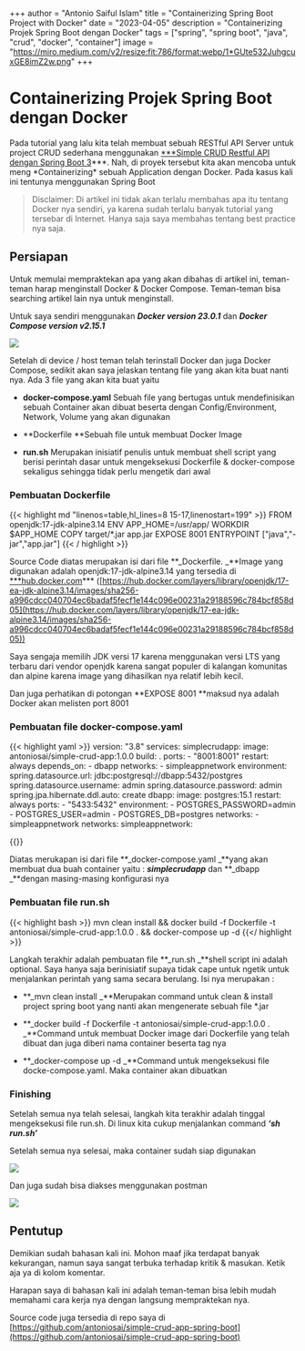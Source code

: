 +++
author = "Antonio Saiful Islam"
title = "Containerizing Spring Boot Project with Docker"
date = "2023-04-05"
description = "Containerizing Projek Spring Boot dengan Docker"
tags = ["spring", "spring boot", "java", "crud", "docker", "container"]
image = "https://miro.medium.com/v2/resize:fit:786/format:webp/1*GUte532JuhgcuxGE8imZ2w.png"
+++

# Containerizing Projek Spring Boot dengan Docker

Pada tutorial yang lalu kita telah membuat sebuah RESTful API Server untuk project CRUD sederhana menggunakan [\*\*\*Simple CRUD Restful API dengan Spring Boot 3](https://medium.com/@antoniosae/simple-crud-restful-api-dengan-spring-boot-3-1b92adfd3adc)*\*\*. Nah, di proyek tersebut kita akan mencoba untuk meng *Containerizing\* sebuah Application dengan Docker. Pada kasus kali ini tentunya menggunakan Spring Boot

> Disclaimer: Di artikel ini tidak akan terlalu membahas apa itu tentang Docker nya sendiri, ya karena sudah terlalu banyak tutorial yang tersebar di Internet. Hanya saja saya membahas tentang best practice nya saja.

## Persiapan

Untuk memulai mempraktekan apa yang akan dibahas di artikel ini, teman-teman harap menginstall Docker & Docker Compose. Teman-teman bisa searching artikel lain nya untuk menginstall.

Untuk saya sendiri menggunakan **_Docker version 23.0.1_** dan **_Docker Compose version v2.15.1_**

![](https://cdn-images-1.medium.com/max/2000/1*pa7hr99IEtOzZ0F7fu_Vcw.png)

Setelah di device / host teman telah terinstall Docker dan juga Docker Compose, sedikit akan saya jelaskan tentang file yang akan kita buat nanti nya. Ada 3 file yang akan kita buat yaitu

- **docker-compose.yaml**
  Sebuah file yang bertugas untuk mendefinisikan sebuah Container akan dibuat beserta dengan Config/Environment, Network, Volume yang akan digunakan

- **Dockerfile
  **Sebuah file untuk membuat Docker Image

- **run.sh**
  Merupakan inisiatif penulis untuk membuat shell script yang berisi perintah dasar untuk mengeksekusi Dockerfile & docker-compose sekaligus sehingga tidak perlu mengetik dari awal

### Pembuatan Dockerfile

{{< highlight md "linenos=table,hl_lines=8 15-17,linenostart=199" >}}
FROM openjdk:17-jdk-alpine3.14
ENV APP_HOME=/usr/app/
WORKDIR $APP_HOME
COPY target/*.jar app.jar
EXPOSE 8001
ENTRYPOINT ["java","-jar","app.jar"]
{{< / highlight >}}

Source Code diatas merupakan isi dari file **_Dockerfile. _**Image yang digunakan adalah openjdk:17-jdk-alpine3.14 yang tersedia di [\*\*\*hub.docker.com](http://hub.docker.com)\*\*\* ([https://hub.docker.com/layers/library/openjdk/17-ea-jdk-alpine3.14/images/sha256-a996cdcc040704ec6badaf5fecf1e144c096e00231a29188596c784bcf858d05](https://hub.docker.com/layers/library/openjdk/17-ea-jdk-alpine3.14/images/sha256-a996cdcc040704ec6badaf5fecf1e144c096e00231a29188596c784bcf858d05))

Saya sengaja memilih JDK versi 17 karena menggunakan versi LTS yang terbaru dari vendor openjdk karena sangat populer di kalangan komunitas dan alpine karena image yang dihasilkan nya relatif lebih kecil.

Dan juga perhatikan di potongan **EXPOSE 8001 **maksud nya adalah Docker akan melisten port 8001

### Pembuatan file docker-compose.yaml
{{< highlight yaml >}}
version: "3.8"
services:
  simplecrudapp:
    image: antoniosai/simple-crud-app:1.0.0
    build: .
    ports:
      - "8001:8001"
    restart: always
    depends_on:
      - dbapp
    networks:
      - simpleappnetwork
    environment:
      spring.datasource.url: jdbc:postgresql://dbapp:5432/postgres
      spring.datasource.username: admin
      spring.datasource.password: admin
      spring.jpa.hibernate.ddl.auto: create
  dbapp:
    image: postgres:15.1
    restart: always
    ports:
      - "5433:5432"
    environment:
      - POSTGRES_PASSWORD=admin
      - POSTGRES_USER=admin
      - POSTGRES_DB=postgres
    networks:
      - simpleappnetwork
networks:
  simpleappnetwork:

{{</highlight>}}

Diatas merukapan isi dari file **_docker-compose.yaml _**yang akan membuat dua buah container yaitu : **_simplecrudapp_** dan **_dbapp _**dengan masing-masing konfigurasi nya

### Pembuatan file run.sh

{{< highlight bash >}}
mvn clean install && docker build -f Dockerfile -t antoniosai/simple-crud-app:1.0.0 . && docker-compose up -d
{{</ highlight >}}

Langkah terakhir adalah pembuatan file **_run.sh _**shell script ini adalah optional. Saya hanya saja berinisiatif supaya tidak cape untuk ngetik untuk menjalankan perintah yang sama secara berulang. Isi nya merupakan :

- **_mvn clean install
  _**Merupakan command untuk clean & install project spring boot yang nanti akan mengenerate sebuah file \*.jar

- **_docker build -f Dockerfile -t antoniosai/simple-crud-app:1.0.0 .
  _**Command untuk membuat Docker image dari Dockerfile yang telah dibuat dan juga diberi nama container beserta tag nya

- **_docker-compose up -d
  _**Command untuk mengeksekusi file docke-compose.yaml. Maka container akan dibuatkan

### Finishing

Setelah semua nya telah selesai, langkah kita terakhir adalah tinggal mengeksekusi file run.sh. Di linux kita cukup menjalankan command **_‘sh run.sh’_**

Setelah semua nya selesai, maka container sudah siap digunakan

![](https://cdn-images-1.medium.com/max/3410/1*yQFUxNyvHKMYLtyJBV6WVw.png)

Dan juga sudah bisa diakses menggunakan postman

![](https://cdn-images-1.medium.com/max/2000/1*0nMQp87S1YUoZofo2XXFUA.png)

## Pentutup

Demikian sudah bahasan kali ini. Mohon maaf jika terdapat banyak kekurangan, namun saya sangat terbuka terhadap kritik & masukan. Ketik aja ya di kolom komentar.

Harapan saya di bahasan kali ini adalah teman-teman bisa lebih mudah memahami cara kerja nya dengan langsung mempraktekan nya.

Source code juga tersedia di repo saya di [https://github.com/antoniosai/simple-crud-app-spring-boot](https://github.com/antoniosai/simple-crud-app-spring-boot)
